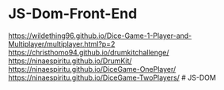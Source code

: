 # JS-Dom-Front-End

https://wildething96.github.io/Dice-Game-1-Player-and-Multiplayer/multiplayer.html?p=2
https://christhomo94.github.io/drumkitchallenge/
https://ninaespiritu.github.io/DrumKit/
https://ninaespiritu.github.io/DiceGame-OnePlayer/
https://ninaespiritu.github.io/DiceGame-TwoPlayers/
#   J S - D O M  
 